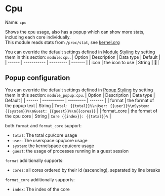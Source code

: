 # Cpu
Name: `cpu`

Shows the cpu usage, also has a popup which can show more stats, including each core individually.<br>
This module reads stats from `/proc/stat`, see [kernel.org](https://docs.kernel.org/filesystems/proc.html#miscellaneous-kernel-statistics-in-proc-stat)

You can override the default settings defined in [Module Styling](./Modules.md) by setting them in this section: `module:cpu`.
| Option | Description | Data type | Default |
| ------ | ----------- | --------- | ------- |
| icon | the icon to use | String | 󰻠 |

## Popup configuration
You can override the default settings defined in [Popup Styling](./Popups.md) by setting them in this section: `module_popup:cpu`.
| Option | Description | Data type | Default |
| ------ | ----------- | --------- | ------- |
| format | the format of the popup text | String | `Total: {{total}}%\nUser: {{user}}%\nSystem: {{system}}%\nGuest: {{guest}}%\n{{cores}}` |
| format_core | the format of the cpu core | String | `Core {{index}}: {{total}}%` |

both `format` and `format_core` support:
- `total`: The total cpu/core usage
- `user`: The userspace cpu/core usage
- `system`: the kernelspace cpu/core usage
- `guest`: the usage of processes running in a guest session

`format` additionally supports:
- `cores`: all cores ordered by their id (ascending), separated by line breaks

`format_core` additionally supports:
- `index`: The index of the core
